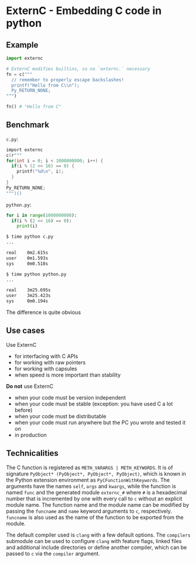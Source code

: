 # ExternC - Embedding C code in python

## Example

```py
import externc

# ExternC modifies builtins, so no `externc.` necessary
fn = c("""
  // remember to properly escape backslashes!
  printf("Hello from C\\n");
  Py_RETURN_NONE;
""")

fn() # "Hello from C"
```

## Benchmark

`c.py`:
```c
import externc
c(r"""
for(int i = 0; i < 1000000000; i++) {
  if(i % (2 << 16) == 0) {
    printf("%d\n", i);
  }
}
Py_RETURN_NONE;
""")()
```
`python.py`:
```py
for i in range(1000000000):
  if(i % (2 << 16) == 0):
    print(i)
```

```sh
$ time python c.py
...

real    0m2.615s
user    0m1.593s
sys     0m0.518s
```

```sh
$ time python python.py
...

real    3m25.695s
user    3m25.423s
sys     0m0.194s
```

The difference is quite obvious

## Use cases

Use ExternC
* for interfacing with C APIs
* for working with raw pointers
* for working with capsules
* when speed is more important than stability

**Do not** use ExternC
* when your code must be version independent
* when your code must be stable (exception: you have used C a lot before)
* when your code must be distributable
* when your code must run anywhere but the PC you wrote and tested it on
* in production

## Technicalities

The C function is registered as `METH_VARARGS | METH_KEYWORDS`.
It is of signature `PyObject* (PyObject*, PyObject*, PyObject)`,
which is known in the Python extension environment as `PyCFunctionWithKeywords`.
The arguments have the names `self`, `args` and `kwargs`, while
the function is named `func` and the generated module `externc_#` where
`#` is a hexadecimal number that is incremented by one with
every call to `c` without an explicit module name.
The function name and the module name
can be modified by passing the `funcname` and `name`
keyword arguments to `c`, respectively. `funcname` is also used as the
name of the function to be exported from the module.

The default compiler used is `clang` with a few default
options. The `compilers` submodule can be used to configure `clang`
with feature flags, linked files and additional include directories or
define another compiler, which can be passed to `c` via the `compiler`
argument.
